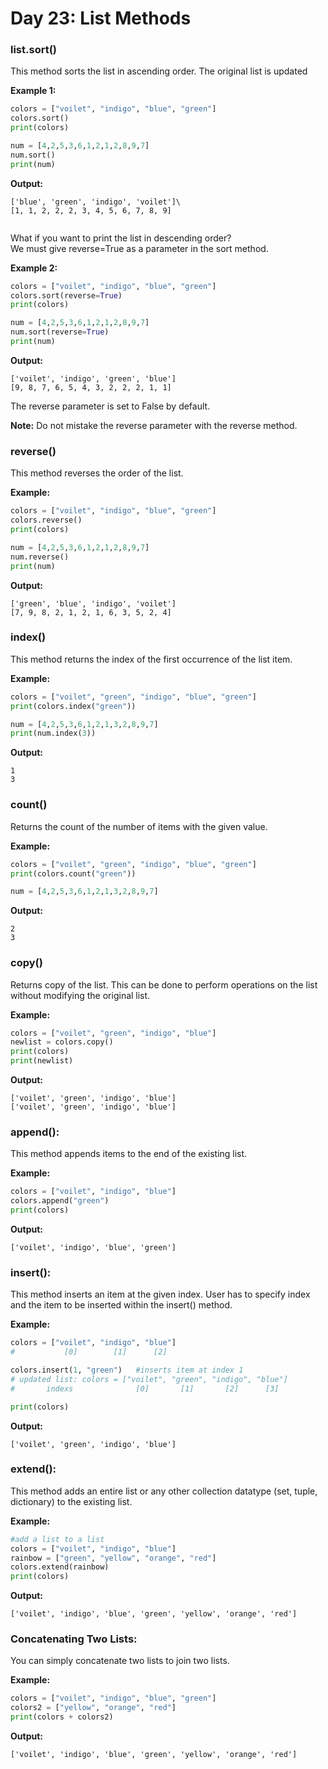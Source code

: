 # Day 23: List Methods

### list.sort()
This method sorts the list in ascending order. The original list is updated

**Example 1:**
```python
colors = ["voilet", "indigo", "blue", "green"]
colors.sort()
print(colors)

num = [4,2,5,3,6,1,2,1,2,8,9,7]
num.sort()
print(num)
```
**Output:**
```
['blue', 'green', 'indigo', 'voilet']\
[1, 1, 2, 2, 2, 3, 4, 5, 6, 7, 8, 9]
 
```
What if you want to print the list in descending order?\
We must give reverse=True as a parameter in the sort method.

**Example 2:**
```python
colors = ["voilet", "indigo", "blue", "green"]
colors.sort(reverse=True)
print(colors)

num = [4,2,5,3,6,1,2,1,2,8,9,7]
num.sort(reverse=True)
print(num)
```
**Output:**
```
['voilet', 'indigo', 'green', 'blue']
[9, 8, 7, 6, 5, 4, 3, 2, 2, 2, 1, 1]
 ```

The reverse parameter is set to False by default.

**Note:** Do not mistake the reverse parameter with the reverse method.


### reverse()
This method reverses the order of the list. 

**Example:**
```python
colors = ["voilet", "indigo", "blue", "green"]
colors.reverse()
print(colors)

num = [4,2,5,3,6,1,2,1,2,8,9,7]
num.reverse()
print(num)
```
**Output:**
```
['green', 'blue', 'indigo', 'voilet']
[7, 9, 8, 2, 1, 2, 1, 6, 3, 5, 2, 4]
 ```

### index()
This method returns the index of the first occurrence of the list item.

**Example:**
```python
colors = ["voilet", "green", "indigo", "blue", "green"]
print(colors.index("green"))

num = [4,2,5,3,6,1,2,1,3,2,8,9,7]
print(num.index(3))
```
**Output:**
```
1
3
 ```

### count()
Returns the count of the number of items with the given value.

**Example:**
```python
colors = ["voilet", "green", "indigo", "blue", "green"]
print(colors.count("green"))

num = [4,2,5,3,6,1,2,1,3,2,8,9,7]
```
**Output:**
```
2
3
 ```

### copy()
Returns copy of the list. This can be done to perform operations on the list without modifying the original list. 

**Example:**
```python
colors = ["voilet", "green", "indigo", "blue"]
newlist = colors.copy()
print(colors)
print(newlist)
```
**Output:**
```
['voilet', 'green', 'indigo', 'blue']
['voilet', 'green', 'indigo', 'blue']
```
### append():
This method appends items to the end of the existing list.

**Example:**
```python
colors = ["voilet", "indigo", "blue"]
colors.append("green")
print(colors)
```
**Output:**
```
['voilet', 'indigo', 'blue', 'green']
 ```
### insert():
This method inserts an item at the given index. User has to specify index and the item to be inserted within the insert() method.

**Example:**
```python
colors = ["voilet", "indigo", "blue"]
#           [0]        [1]      [2]

colors.insert(1, "green")   #inserts item at index 1
# updated list: colors = ["voilet", "green", "indigo", "blue"]
#       indexs              [0]       [1]       [2]      [3]

print(colors)
```
**Output:**
```
['voilet', 'green', 'indigo', 'blue']
 ```
### extend():
This method adds an entire list or any other collection datatype (set, tuple, dictionary) to the existing list.

**Example:**
```python
#add a list to a list
colors = ["voilet", "indigo", "blue"]
rainbow = ["green", "yellow", "orange", "red"]
colors.extend(rainbow)
print(colors)
```
**Output:**
```
['voilet', 'indigo', 'blue', 'green', 'yellow', 'orange', 'red']
 ```
### Concatenating Two Lists:
You can simply concatenate two lists to join two lists.

**Example:**
```python
colors = ["voilet", "indigo", "blue", "green"]
colors2 = ["yellow", "orange", "red"]
print(colors + colors2)
```
**Output:**
```
['voilet', 'indigo', 'blue', 'green', 'yellow', 'orange', 'red']
```